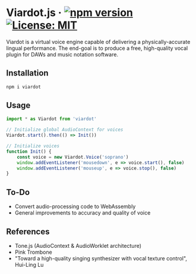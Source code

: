 # Viardot.js &middot; [![npm version](https://img.shields.io/npm/v/react.svg?style=flat)](https://www.npmjs.com/package/viardot) [![License: MIT](https://img.shields.io/badge/License-MIT-yellow.svg)](https://opensource.org/licenses/MIT)

Viardot is a virtual voice engine capable of delivering a physically-accurate lingual performance. The end-goal is to produce a free, high-quality vocal plugin for DAWs and music notation software.

## Installation

```bash
npm i viardot
```

## Usage

```js
import * as Viardot from 'viardot'

// Initialize global AudioContext for voices
Viardot.start().then(() => Init())

// Initialize voices
function Init() {
    const voice = new Viardot.Voice('soprano')
    window.addEventListener('mousedown', e => voice.start(), false)
    window.addEventListener('mouseup', e => voice.stop(), false)
}

```

## To-Do

- Convert audio-processing code to WebAssembly
- General improvements to accuracy and quality of voice

## References
- Tone.js (AudioContext & AudioWorklet architecture)
- Pink Trombone
- "Toward a high-quality singing synthesizer with vocal texture control", Hui-Ling Lu

